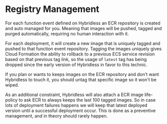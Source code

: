# Registry Management

For each function event defined on Hybridless an ECR repository is created and auto managed for you. Meaning that images will be pushed, tagged and purged automatically, requiring no human interaction with it.

For each deployment, it will create a new image that is uniquely tagged and pushed to that function event repository. Tagging the images uniquely gives Cloud Formation the ability to rollback to a previous ECS service revision based on that previous tag link, so the usage of `latest` tag has being dropped since the early version of Hybridless in favor to this technic.&#x20;

If you plan or wants to keeps images on the ECR repository and don't want Hybridless to touch it, you should untag that specific image so it won't be wiped.

As an additional constraint, Hybridless will also attach a ECR image life-policy to ask ECR to always keeps the last 100 tagged images. So in case lots of deployment failures happens we will keep that latest deployed version until a successful deployment occur. This is done as a preventive management, and in theory should rarely happen.&#x20;

